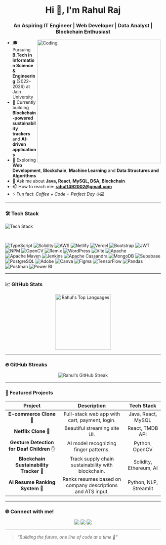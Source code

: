 <!--  Profile README for Rahul Raj -->

<h1 align="center">Hi 👋, I'm Rahul Raj</h1>
<h3 align="center">An Aspiring IT Engineer | Web Developer | Data Analyst | Blockchain Enthusiast</h3>

<img align="right" alt="Coding" width="400" src="https://media.giphy.com/media/qgQUggAC3Pfv687qPC/giphy.gif">

- 🎓 Pursuing **B.Tech in Information Science & Engineering** (2022–2026) at Jain University  
- 🔭 Currently building **Blockchain-powered sustainability trackers** and **AI-driven applications**  
- 🌱 Exploring **Web Development**, **Blockchain**,  **Machine Learning**  and **Data Structures and Algorithms**
- 💬 Ask me about **Java, React, MySQL, DSA, Blockchain**  
- 📫 How to reach me: **rahul1492002@gmail.com**  
- ⚡ Fun fact: *Coffee + Code = Perfect Day ☕💻*

---

### 🛠️ Tech Stack

<p align="left">
  <img src="https://skillicons.dev/icons?i=java,react,nodejs,express,mysql,cpp,html,css,js,python,git,linux" alt="Tech Stack" />
</p>

<!-- Additional Tech not covered above -->

<p align="left">
  <br>

  ![TypeScript](https://img.shields.io/badge/typescript-%23007ACC.svg?style=flat-square&logo=typescript&logoColor=white)
  ![Solidity](https://img.shields.io/badge/Solidity-%23363636.svg?style=flat-square&logo=solidity&logoColor=white)
  ![AWS](https://img.shields.io/badge/AWS-%23FF9900.svg?style=flat-square&logo=amazon-aws&logoColor=white)
  ![Netlify](https://img.shields.io/badge/netlify-%23000000.svg?style=flat-square&logo=netlify&logoColor=#00C7B7)
  ![Vercel](https://img.shields.io/badge/vercel-%23000000.svg?style=flat-square&logo=vercel&logoColor=white)
  ![Bootstrap](https://img.shields.io/badge/bootstrap-%238511FA.svg?style=flat-square&logo=bootstrap&logoColor=white)
  ![JWT](https://img.shields.io/badge/JWT-black?style=flat-square&logo=JSON%20web%20tokens)
  ![NPM](https://img.shields.io/badge/NPM-%23CB3837.svg?style=flat-square&logo=npm&logoColor=white)
  ![OpenCV](https://img.shields.io/badge/opencv-%23white.svg?style=flat-square&logo=opencv&logoColor=white)
  ![Remix](https://img.shields.io/badge/remix-%23000.svg?style=flat-square&logo=remix&logoColor=white)
  ![WordPress](https://img.shields.io/badge/WordPress-%23117AC9.svg?style=flat-square&logo=WordPress&logoColor=white)
  ![Vite](https://img.shields.io/badge/vite-%23646CFF.svg?style=flat-square&logo=vite&logoColor=white)
  ![Apache](https://img.shields.io/badge/apache-%23D42029.svg?style=flat-square&logo=apache&logoColor=white)
  ![Apache Maven](https://img.shields.io/badge/Apache%20Maven-C71A36?style=flat-square&logo=Apache%20Maven&logoColor=white)
  ![Jenkins](https://img.shields.io/badge/jenkins-%232C5263.svg?style=flat-square&logo=jenkins&logoColor=white)
  ![Apache Cassandra](https://img.shields.io/badge/cassandra-%231287B1.svg?style=flat-square&logo=apache-cassandra&logoColor=white)
  ![MongoDB](https://img.shields.io/badge/MongoDB-%234ea94b.svg?style=flat-square&logo=mongodb&logoColor=white)
  ![Supabase](https://img.shields.io/badge/Supabase-3ECF8E?style=flat-square&logo=supabase&logoColor=white)
  ![PostgreSQL](https://img.shields.io/badge/postgres-%23316192.svg?style=flat-square&logo=postgresql&logoColor=white)
  ![Adobe](https://img.shields.io/badge/adobe-%23FF0000.svg?style=flat-square&logo=adobe&logoColor=white)
  ![Canva](https://img.shields.io/badge/Canva-%2300C4CC.svg?style=flat-square&logo=Canva&logoColor=white)
  ![Figma](https://img.shields.io/badge/figma-%23F24E1E.svg?style=flat-square&logo=figma&logoColor=white)
  ![TensorFlow](https://img.shields.io/badge/TensorFlow-%23FF6F00.svg?style=flat-square&logo=TensorFlow&logoColor=white)
  ![Pandas](https://img.shields.io/badge/pandas-%23150458.svg?style=flat-square&logo=pandas&logoColor=white)
  ![Postman](https://img.shields.io/badge/Postman-FF6C37?style=flat-square&logo=postman&logoColor=white)
  ![Power BI](https://img.shields.io/badge/power_bi-F2C811?style=flat-square&logo=powerbi&logoColor=black)

</p>

---

### 📈 GitHub Stats

<p align="center">
  <img src="https://github-readme-stats.vercel.app/api/top-langs/?username=raaj-rahul&layout=compact&theme=radical" alt="Rahul's Top Languages" height="180px"/>
</p>

---

### 🔥 GitHub Streaks

<p align="center">
  <img src="https://streak-stats.demolab.com?user=raaj-rahul&theme=radical&border_radius=10" alt="Rahul's GitHub Streak" />
</p>

---

### 🚀 Featured Projects

| Project | Description | Tech Stack |
|:-------:|:------------:|:----------:|
| **E-commerce Clone** 🛒 | Full-stack web app with cart, payment, login. | Java, React, MySQL |
| **Netflix Clone** 🎥 | Beautiful streaming site UI. | React, TMDB API |
| **Gesture Detection for Deaf Children** ✋ | AI model recognizing finger patterns. | Python, OpenCV |
| **Blockchain Sustainability Tracker** 🔗 | Track supply chain sustainability with blockchain. | Solidity, Ethereum, AI |
| **AI Resume Ranking System** 📄 | Ranks resumes based on company descriptions and ATS input. | Python, NLP, Streamlit |

---

### 🌐 Connect with me!

<p align="center">
  <a href="https://www.linkedin.com/in/rahul-raj14/"><img src="https://img.shields.io/badge/LinkedIn-Connect-blue?style=for-the-badge&logo=linkedin"></a>
  <a href="https://your-portfolio-link.com"><img src="https://img.shields.io/badge/Portfolio-Visit-000000?style=for-the-badge&logo=About.me&logoColor=white"></a>
  <a href="mailto:rahul1492002@gmail.com"><img src="https://img.shields.io/badge/Email-Send-black?style=for-the-badge&logo=gmail&logoColor=red"></a>
</p>

---

> *“Building the future, one line of code at a time 🚀”*
